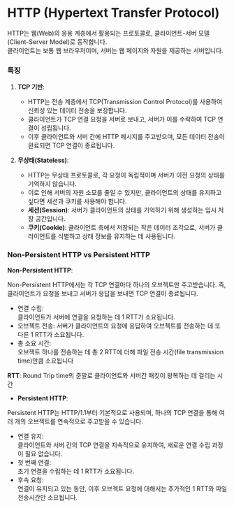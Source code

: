 # HTTP (Hypertext Transfer Protocol)

HTTP는 웹(Web)의 응용 계층에서 활용되는 프로토콜로, 클라이언트-서버 모델(Client-Server Model)로 동작합니다.  
클라이언트는 보통 웹 브라우저이며, 서버는 웹 페이지와 자원을 제공하는 서버입니다.

### 특징

1. **TCP 기반**:

   - HTTP는 전송 계층에서 TCP(Transmission Control Protocol)를 사용하여 신뢰성 있는 데이터 전송을 보장합니다.
   - 클라이언트가 TCP 연결 요청을 서버로 보내고, 서버가 이를 수락하여 TCP 연결이 성립됩니다.
   - 이후 클라이언트와 서버 간에 HTTP 메시지를 주고받으며, 모든 데이터 전송이 완료되면 TCP 연결이 종료됩니다.

2. **무상태(Stateless)**:
   - HTTP는 무상태 프로토콜로, 각 요청이 독립적이며 서버가 이전 요청의 상태를 기억하지 않습니다.
   - 이로 인해 서버의 자원 소모를 줄일 수 있지만, 클라이언트의 상태를 유지하고 싶다면 세션과 쿠키를 사용해야 합니다.
   - **세션(Session)**: 서버가 클라이언트의 상태를 기억하기 위해 생성하는 임시 저장 공간입니다.
   - **쿠키(Cookie)**: 클라이언트 측에서 저장되는 작은 데이터 조각으로, 서버가 클라이언트를 식별하고 상태 정보를 유지하는 데 사용됩니다.

### Non-Persistent HTTP vs Persistent HTTP

**Non-Persistent HTTP**:

Non-Persistent HTTP에서는 각 TCP 연결마다 하나의 오브젝트만 주고받습니다. 즉, 클라이언트가 요청을 보내고 서버가 응답을 보내면 TCP 연결이 종료됩니다.

- 연결 수립:  
  클라이언트가 서버에 연결을 요청하는 데 1 RTT가 소요됩니다.
- 오브젝트 전송:
  서버가 클라이언트의 요청에 응답하여 오브젝트를 전송하는 데 또 다른 1 RTT가 소요됩니다.
- 총 소요 시간:  
  오브젝트 하나를 전송하는 데 총 2 RTT에 더해 파일 전송 시간(file transmission time)만큼 소요됩니다

**RTT**: Round Trip time의 준말로 클라이언트와 서버간 패킷이 왕복하는 데 걸리는 시간

- **Persistent HTTP**:

Persistent HTTP는 HTTP/1.1부터 기본적으로 사용되며, 하나의 TCP 연결을 통해 여러 개의 오브젝트를 연속적으로 주고받을 수 있습니다.

- 연결 유지:  
  클라이언트와 서버 간의 TCP 연결을 지속적으로 유지하여, 새로운 연결 수립 과정이 필요 없습니다.
- 첫 번째 연결:  
  초기 연결을 수립하는 데 1 RTT가 소요됩니다.
- 후속 요청:  
  연결이 유지되고 있는 동안, 이후 오브젝트 요청에 대해서는 추가적인 1 RTT와 파일 전송시간만 소요됩니다.
